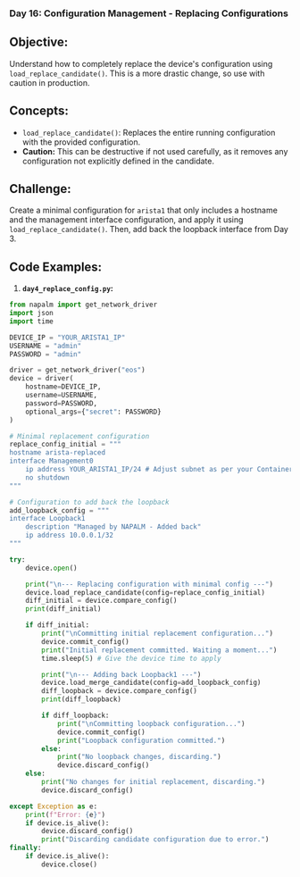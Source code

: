 ### **Day 16: Configuration Management - Replacing Configurations**

## **Objective:** 
Understand how to completely replace the device's configuration using `load_replace_candidate()`. This is a more drastic change, so use with caution in production.

## **Concepts:**

  * `load_replace_candidate()`: Replaces the entire running configuration with the provided configuration.
  * **Caution:** This can be destructive if not used carefully, as it removes any configuration not explicitly defined in the candidate.

## **Challenge:** 
Create a minimal configuration for `arista1` that only includes a hostname and the management interface configuration, and apply it using `load_replace_candidate()`. Then, add back the loopback interface from Day 3.

## **Code Examples:**

1.  **`day4_replace_config.py`:**
```python
from napalm import get_network_driver
import json
import time

DEVICE_IP = "YOUR_ARISTA1_IP"
USERNAME = "admin"
PASSWORD = "admin"

driver = get_network_driver("eos")
device = driver(
    hostname=DEVICE_IP,
    username=USERNAME,
    password=PASSWORD,
    optional_args={"secret": PASSWORD}
)

# Minimal replacement configuration
replace_config_initial = """
hostname arista-replaced
interface Management0
    ip address YOUR_ARISTA1_IP/24 # Adjust subnet as per your Containerlab setup
    no shutdown
"""

# Configuration to add back the loopback
add_loopback_config = """
interface Loopback1
    description "Managed by NAPALM - Added back"
    ip address 10.0.0.1/32
"""

try:
    device.open()

    print("\n--- Replacing configuration with minimal config ---")
    device.load_replace_candidate(config=replace_config_initial)
    diff_initial = device.compare_config()
    print(diff_initial)

    if diff_initial:
        print("\nCommitting initial replacement configuration...")
        device.commit_config()
        print("Initial replacement committed. Waiting a moment...")
        time.sleep(5) # Give the device time to apply

        print("\n--- Adding back Loopback1 ---")
        device.load_merge_candidate(config=add_loopback_config)
        diff_loopback = device.compare_config()
        print(diff_loopback)

        if diff_loopback:
            print("\nCommitting loopback configuration...")
            device.commit_config()
            print("Loopback configuration committed.")
        else:
            print("No loopback changes, discarding.")
            device.discard_config()
    else:
        print("No changes for initial replacement, discarding.")
        device.discard_config()

except Exception as e:
    print(f"Error: {e}")
    if device.is_alive():
        device.discard_config()
        print("Discarding candidate configuration due to error.")
finally:
    if device.is_alive():
        device.close()
```
